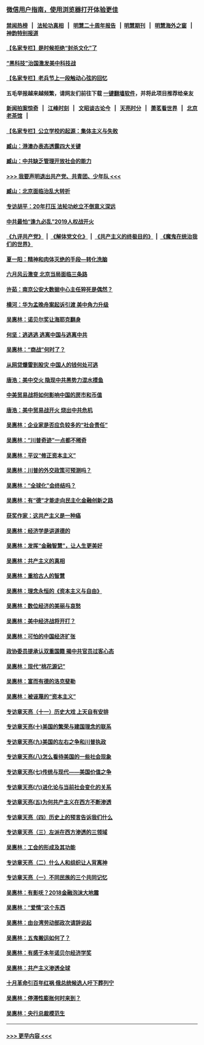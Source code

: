 ### [微信用户指南，使用浏览器打开体验更佳](https://github.com/gfw-breaker/banned-news1/blob/master/indexes/wechat-guide.md?t=0)
#### [禁闻热榜](热点新闻.md?t=0)  &nbsp;&nbsp;|&nbsp;&nbsp; [法轮功真相](https://github.com/gfw-breaker/truth/blob/master/README.md?t=0) &nbsp;&nbsp;|&nbsp;&nbsp; [明慧二十周年报告](https://github.com/gfw-breaker/mh-reports/blob/master/README.md?t=0) &nbsp;&nbsp;|&nbsp;&nbsp;[明慧期刊](https://github.com/gfw-breaker/mh-qikan) &nbsp;&nbsp;|&nbsp;&nbsp; [明慧海外之窗](https://github.com/gfw-breaker/mh-news/blob/master/README.md?t=0) &nbsp;&nbsp;|&nbsp;&nbsp; [神韵特别报道](https://github.com/gfw-breaker/mh-news/blob/master/shenyun.md?t=0)
#### [【名家专栏】是时候拒绝“封杀文化”了](../pages/nsc423/n11814093.md?t=02102002) 
#### [“黑科技”治国激发美中科技战](../pages/nsc423/n11638056.md?t=02102002) 
#### [【名家专栏】老兵节上一段触动心弦的回忆](../pages/nsc423/n11646016.md?t=02102002) 
#### 五毛举报越来越频繁，请网友们前往下载 [一键翻墙软件](https://github.com/gfw-breaker/ssr-accounts)，并将此项目推荐给亲友
#### [新闻拍案惊奇](https://github.com/gfw-breaker/banned-news1/blob/master/pages/link4.md) &nbsp;&nbsp;|&nbsp;&nbsp; [江峰时刻](https://github.com/gfw-breaker/banned-news1/blob/master/pages/link4.md) &nbsp;&nbsp;|&nbsp;&nbsp; [文昭谈古论今](https://github.com/gfw-breaker/banned-news1/blob/master/pages/link4.md) &nbsp;&nbsp;|&nbsp;&nbsp; [天亮时分](https://github.com/gfw-breaker/banned-news1/blob/master/pages/link4.md) &nbsp;&nbsp;|&nbsp;&nbsp; [萧茗看世界](https://github.com/gfw-breaker/banned-news1/blob/master/pages/link4.md) &nbsp;&nbsp;|&nbsp;&nbsp; [北京老茶馆](https://github.com/gfw-breaker/banned-news1/blob/master/pages/link4.md) &nbsp;&nbsp;|&nbsp;&nbsp; 
#### [【名家专栏】公立学校的起源：集体主义与失败](../pages/nsc423/n11601833.md?t=02102002) 
#### [臧山：港澳办表态透露四大关键](../pages/nsc423/n11421628.md?t=02102002) 
#### [臧山：中共缺乏管理开放社会的能力](../pages/nsc423/n11407457.md?t=02102002) 
#### [>>> 我要声明退出共产党、共青团、少年队 <<<](https://github.com/begood0513/goodnews/blob/master/quit/letter.md) 
#### [臧山：北京面临治乱大转折](../pages/nsc423/n11406895.md?t=02102002) 
#### [专访胡平：20年打压 法轮功屹立不倒意义深远](../pages/nsc423/n11398800.md?t=02102002) 
#### [中共最怕“逢九必乱”2019人权战开火](../pages/nsc423/n11385248.md?t=02102002) 
#### [《九评共产党》](https://github.com/begood0513/9ping.md/blob/master/README.md) &nbsp;|&nbsp; [《解体党文化》](../../../../jtdwh.md/blob/master/README.md)  &nbsp;|&nbsp; [《共产主义的终极目的》](../../../../gczydzjmd.md/blob/master/README.md) &nbsp;|&nbsp; [《魔鬼在统治我们的世界》](../../../../mgztzwmdsj.md/blob/master/README.md) 
#### [夏一阳：精神和肉体灭绝的手段—转化洗脑](../pages/nsc423/n11368250.md?t=02102002) 
#### [六月风云激变 北京当局面临三条路](../pages/nsc423/n11313668.md?t=02102002) 
#### [许茹：南京公安大数据中心主任猝死是偶然？](../pages/nsc423/n11064744.md?t=02102002) 
#### [横河：华为孟晚舟案起诉引渡 美中角力升级](../pages/nsc423/n11027230.md?t=02102002) 
#### [吴惠林：诺贝尔奖让海耶克翻身](../pages/nsc423/n10890049.md?t=02102002) 
#### [何坚：逃逃逃 逃离中国与逃离中共](../pages/nsc423/n10592891.md?t=02102002) 
#### [吴惠林：“商战”何时了？](../pages/nsc423/n10573558.md?t=02102002) 
#### [从网贷爆雷到股灾 中国人的钱何处可逃](../pages/nsc423/n10572800.md?t=02102002) 
#### [唐浩：美中交火 隐现中共黑势力混水摸鱼](../pages/nsc423/n10544040.md?t=02102002) 
#### [中美贸易战将如何影响中国的房市和币值](../pages/nsc423/n10543697.md?t=02102002) 
#### [唐浩：美中贸易战开火 烧出中共危机](../pages/nsc423/n10540126.md?t=02102002) 
#### [吴惠林：企业家是否应负较多的“社会责任”](../pages/nsc423/n10535022.md?t=02102002) 
#### [吴惠林：“川普奇迹”一点都不稀奇](../pages/nsc423/n10512808.md?t=02102002) 
#### [吴惠林：平议“修正资本主义”](../pages/nsc423/n10495724.md?t=02102002) 
#### [吴惠林：川普的外交政策可预测吗？](../pages/nsc423/n10462387.md?t=02102002) 
#### [吴惠林：“全球化”会终结吗？](../pages/nsc423/n10452838.md?t=02102002) 
#### [吴惠林：有“德”才能走向民主化金融创新之路](../pages/nsc423/n10432292.md?t=02102002) 
#### [获奖作家：这共产主义是一种癌](../pages/nsc423/n10431541.md?t=02102002) 
#### [吴惠林：经济学是讲道德的](../pages/nsc423/n10398014.md?t=02102002) 
#### [吴惠林：发挥“金融智慧”，让人生更美好](../pages/nsc423/n10375019.md?t=02102002) 
#### [吴惠林：共产主义的真相](../pages/nsc423/n10351394.md?t=02102002) 
#### [吴惠林：重拾古人的智慧](../pages/nsc423/n10337691.md?t=02102002) 
#### [吴惠林：理念永恒的《资本主义与自由》](../pages/nsc423/n10316274.md?t=02102002) 
#### [吴惠林：数位经济的美丽与哀愁](../pages/nsc423/n10292946.md?t=02102002) 
#### [吴惠林：美中经济战将开打？](../pages/nsc423/n10258825.md?t=02102002) 
#### [吴惠林：可怕的中国经济扩张](../pages/nsc423/n10219147.md?t=02102002) 
#### [政协委员提承认双重国籍 揭中共官员过客心态](../pages/nsc423/n10208809.md?t=02102002) 
#### [吴惠林：现代“桃花源记”](../pages/nsc423/n10185234.md?t=02102002) 
#### [吴惠林：富而有德的洛克斐勒](../pages/nsc423/n10142264.md?t=02102002) 
#### [吴惠林：被诬蔑的“资本主义”](../pages/nsc423/n10124816.md?t=02102002) 
#### [专访章天亮（十一）历史大戏 上天自有安排](../pages/nsc423/n10094905.md?t=02102002) 
#### [专访章天亮(十)美国的繁荣与建国理念的联系](../pages/nsc423/n10094899.md?t=02102002) 
#### [专访章天亮(九)美国的左右之争和川普执政](../pages/nsc423/n10094889.md?t=02102002) 
#### [专访章天亮(八)怎么看待美国的一些社会现象](../pages/nsc423/n10094857.md?t=02102002) 
#### [专访章天亮(七)传统与现代——美国价值之争](../pages/nsc423/n10093140.md?t=02102002) 
#### [专访章天亮(六)进化论与当前社会变化的关系](../pages/nsc423/n10092036.md?t=02102002) 
#### [专访章天亮(五)为何共产主义在西方不断渗透](../pages/nsc423/n10083620.md?t=02102002) 
#### [专访章天亮（四）历史上的预言告诉我们什么](../pages/nsc423/n10083606.md?t=02102002) 
#### [专访章天亮（三）左派在西方渗透的三领域](../pages/nsc423/n10081115.md?t=02102002) 
#### [吴惠林：工会的形成及其功能](../pages/nsc423/n10080633.md?t=02102002) 
#### [专访章天亮（二）什么人和组织让人背离神](../pages/nsc423/n10076637.md?t=02102002) 
#### [专访章天亮（一）不同民族的三个共同记忆](../pages/nsc423/n10074188.md?t=02102002) 
#### [吴惠林：有影呒？2018金融泡沫大地震](../pages/nsc423/n10040534.md?t=02102002) 
#### [吴惠林：“爱情”这个东西](../pages/nsc423/n10019423.md?t=02102002) 
#### [吴惠林：由台湾劳动部政次请辞说起](../pages/nsc423/n9979679.md?t=02102002) 
#### [吴惠林：五鬼搬运如何了？](../pages/nsc423/n9925338.md?t=02102002) 
#### [吴惠林：有感于本年诺贝尔经济学奖](../pages/nsc423/n9871883.md?t=02102002) 
#### [吴惠林：共产主义渗透全球](../pages/nsc423/n9812748.md?t=02102002) 
#### [十月革命引百年红祸 俄总统候选人吁下葬列宁](../pages/nsc423/n9810182.md?t=02102002) 
#### [吴惠林：停滞性膨胀何时来到？](../pages/nsc423/n9764136.md?t=02102002) 
#### [吴惠林：央行总裁模范生](../pages/nsc423/n9728134.md?t=02102002) 

----
#### [ >>> 更早内容 <<< ](../indexes/nsc423-earlier.md)
